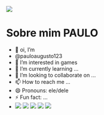  ![](https://www.google.com/url?sa=i&url=https%3A%2F%2Fstore.steampowered.com%2Fapp%2F304390%2FFOR_HONOR%2F%3Fl%3Dportuguese&psig=AOvVaw25TyshLa7vlsR2ZTdjRtaK&ust=1717848629807000&source=images&cd=vfe&opi=89978449&ved=0CBEQjRxqFwoTCJD3w_66yYYDFQAAAAAdAAAAABAc)
# Sobre mim **PAULO**
- 👋 oi, I’m
-  @pauloaugusto123
- 👀 I’m interested in games
- 🌱 I’m currently learning ...
- 💞️ I’m looking to collaborate on ...
- 📫 How to reach me ...
- 😄 Pronouns: ele/dele
- ⚡ Fun fact: ...
- ![](https://img.shields.io/badge/Drone_CI-212121?style=for-the-badge&logo=drone&logoColor=white)
 ![](https://img.shields.io/badge/Ghost-000?style=for-the-badge&logo=ghost&logoColor=yellow)
 ![](https://img.shields.io/badge/Kibana-005571?style=for-the-badge&logo=Kibana&logoColor=white)
 ![](https://img.shields.io/badge/Matomo-3152A0?style=for-the-badge&logo=Matomo&logoColor=white)
 ![](https://img.shields.io/badge/Telegram-2CA5E0?style=for-the-badge&logo=telegram&logoColor=white)
 ![]()
 ![]()
 ![]()
